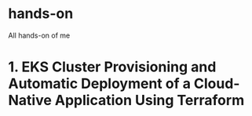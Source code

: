 # hands-on
All hands-on of me
# 1. EKS Cluster Provisioning and Automatic Deployment of a Cloud-Native Application Using Terraform
